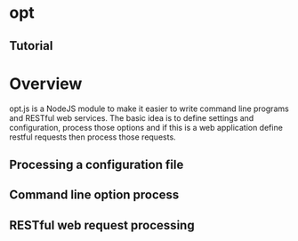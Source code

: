 opt
===
Tutorial
--------

# Overview

opt.js is a NodeJS module to make it easier to write command line programs and RESTful web services.  The basic idea is to define settings and configuration,
process those options and if this is a web application define restful requests then process those requests.

## Processing a configuration file

## Command line option process

## RESTful web request processing

